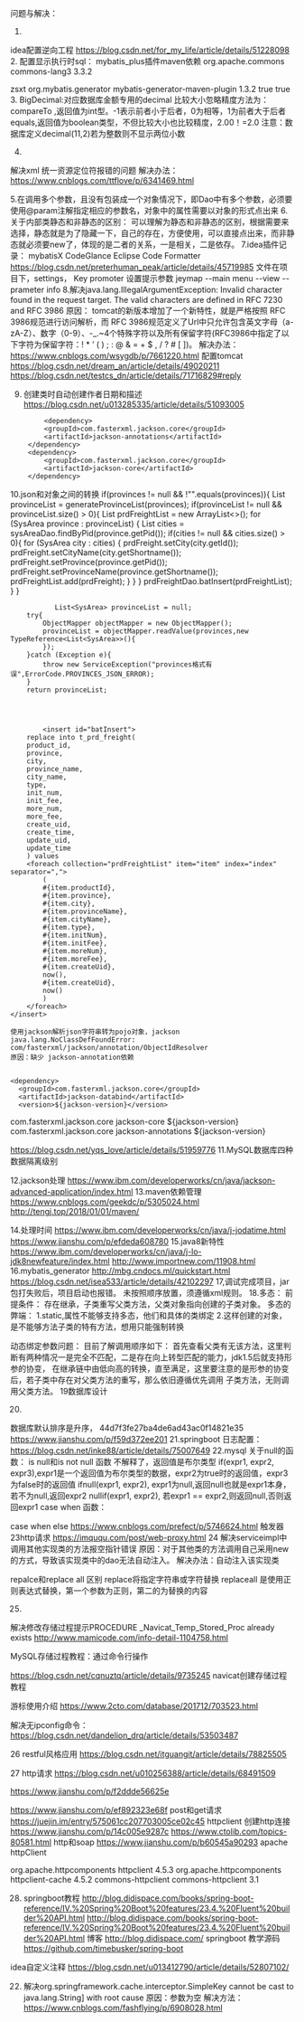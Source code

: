 问题与解决：

1.
idea配置逆向工程
https://blog.csdn.net/for_my_life/article/details/51228098
2.
配置显示执行时sql：
mybatis_plus插件maven依赖
<dependency>
	<groupId>org.apache.commons</groupId>
	<artifactId>commons-lang3</artifactId>
	<version>3.3.2</version>
</dependency>

<finalName>zsxt</finalName>
  <plugins>
    <plugin>
      <groupId>org.mybatis.generator</groupId>
      <artifactId>mybatis-generator-maven-plugin</artifactId>
      <version>1.3.2</version>
      <configuration>
        <verbose>true</verbose>
        <overwrite>true</overwrite>
      </configuration>
    </plugin>
  </plugins>
3.
BigDecimal:对应数据库金额专用的decimal
比较大小忽略精度方法为：
compareTo ,返回值为int型。-1表示前者小于后者，0为相等，1为前者大于后者
equals,返回值为boolean类型，不但比较大小也比较精度，2.00！=2.0
注意：数据库定义decimal(11,2)若为整数则不显示两位小数

4.
解决xml 统一资源定位符报错的问题
解决办法：https://www.cnblogs.com/ttflove/p/6341469.html

5.在调用多个参数，且没有包装成一个对象情况下，即Dao中有多个参数，必须要使用@param注解指定相应的参数名，对象中的属性需要以对象的形式点出来
6.关于内部类静态和非静态的区别：
可以理解为静态和非静态的区别，根据需要来选择，静态就是为了隐藏一下，自己的存在，方便使用，可以直接点出来，而非静态就必须要new了，体现的是二者的关系，一是相关，二是依存。
7.idea插件记录：
	mybatisX
	CodeGlance
	Eclipse Code Formatter
		https://blog.csdn.net/preterhuman_peak/article/details/45719985
		文件在项目下，settings，
	Key promoter
	设置提示参数 jeymap --main menu --view --prameter info
8.解决java.lang.IllegalArgumentException: Invalid character found in the request target. The valid characters are defined in RFC 7230 and RFC 3986
	原因：
	tomcat的新版本增加了一个新特性，就是严格按照 RFC 3986规范进行访问解析，而 RFC 3986规范定义了Url中只允许包含英文字母（a-zA-Z）、数字（0-9）、-_.~4个特殊字符以及所有保留字符(RFC3986中指定了以下字符为保留字符：! * ’ ( ) ; : @ & = + $ , / ? # [ ])。
	解决办法：
	https://www.cnblogs.com/wsygdb/p/7661220.html
	配置tomcat
	https://blog.csdn.net/dream_an/article/details/49020211
	https://blog.csdn.net/testcs_dn/article/details/71716829#reply

9.	
	创建类时自动创建作者日期和描述
	https://blog.csdn.net/u013285335/article/details/51093005


			<dependency>
			<groupId>com.fasterxml.jackson.core</groupId>
			<artifactId>jackson-annotations</artifactId>
		</dependency>
		<dependency>
			<groupId>com.fasterxml.jackson.core</groupId>
			<artifactId>jackson-core</artifactId>
		</dependency>

10.json和对象之间的转换	
		       if(provinces != null && !"".equals(provinces)){
            List<SysArea> provinceList = generateProvinceList(provinces);
            if(provinceList != null && provinceList.size() > 0){
                List<PrdFreight> prdFreightList = new ArrayList<>();
                for (SysArea province : provinceList) {
                    List<SysArea> cities = sysAreaDao.findByPid(province.getPid());
                    if(cities != null && cities.size() > 0){
                        for (SysArea city : cities) {
                            prdFreight.setCity(city.getId());
                            prdFreight.setCityName(city.getShortname());
                            prdFreight.setProvince(province.getPid());
                            prdFreight.setProvinceName(province.getShortname());
                            prdFreightList.add(prdFreight);
                        }
                    }
                }
                prdFreightDao.batInsert(prdFreightList);
            }
        }


               List<SysArea> provinceList = null;
        try{
            ObjectMapper objectMapper = new ObjectMapper();
            provinceList = objectMapper.readValue(provinces,new TypeReference<List<SysArea>>(){
            });
        }catch (Exception e){
            throw new ServiceException("provinces格式有误",ErrorCode.PROVINCES_JSON_ERROR);
        }
        return provinceList;




            <insert id="batInsert">
        replace into t_prd_freight(
        product_id,
        province,
        city,
        province_name,
        city_name,
        type,
        init_num,
        init_fee,
        more_num,
        more_fee,
        create_uid,
        create_time,
        update_uid,
        update_time
        ) values
        <foreach collection="prdFreightList" item="item" index="index" separator=",">
            (
            #{item.productId},
            #{item.province},
            #{item.city},
            #{item.provinceName},
            #{item.cityName},
            #{item.type},
            #{item.initNum},
            #{item.initFee},
            #{item.moreNum},
            #{item.moreFee},
            #{item.createUid},
            now(),
            #{item.createUid},
            now()
            )
        </foreach>
    </insert>

    使用jackson解析json字符串转为pojo对象，jackson java.lang.NoClassDefFoundError: com/fasterxml/jackson/annotation/ObjectIdResolver
    原因：缺少 jackson-annotation依赖


    <dependency>  
      <groupId>com.fasterxml.jackson.core</groupId>  
      <artifactId>jackson-databind</artifactId>  
      <version>${jackson-version}</version>  
</dependency>  
<dependency>  
      <groupId>com.fasterxml.jackson.core</groupId>  
      <artifactId>jackson-core</artifactId>  
      <version>${jackson-version}</version>  
</dependency>  
<dependency>  
      <groupId>com.fasterxml.jackson.core</groupId>  
      <artifactId>jackson-annotations</artifactId>  
      <version>${jackson-version}</version>  
</dependency> 

https://blog.csdn.net/yqs_love/article/details/51959776 
 11.MySQL数据库四种数据隔离级别
	
 12.jackson处理
 https://www.ibm.com/developerworks/cn/java/jackson-advanced-application/index.html
 13.maven依赖管理
https://www.cnblogs.com/geekdc/p/5305024.html
http://tengj.top/2018/01/01/maven/

 14.处理时间
 https://www.ibm.com/developerworks/cn/java/j-jodatime.html
 https://www.jianshu.com/p/efdeda608780
 15.java8新特性
 https://www.ibm.com/developerworks/cn/java/j-lo-jdk8newfeature/index.html
 http://www.importnew.com/11908.html
 16.mybatis_generator
 http://mbg.cndocs.ml/quickstart.html
 https://blog.csdn.net/isea533/article/details/42102297
 17,调试完成项目，jar包打失败后，项目启动也报错。
 未按照顺序放置，须遵循xml规则。
 18.多态：
 前提条件：
 	存在继承，子类重写父类方法，父类对象指向创建的子类对象。
 	多态的弊端：
 		1.static,属性不能够支持多态，他们和具体的类绑定
 		2.这样创建的对象，是不能够方法子类的特有方法，想用只能强制转换

 动态绑定参数问题：
 	目前了解调用顺序如下：
 		首先查看父类有无该方法，这里判断有两种情况一是完全不匹配，二是存在向上转型匹配的能力，jdk1.5后就支持形参的协变，
 		在继承链中由低向高的转换，直至满足，这里要注意的是形参的协变后，若子类中存在对父类方法的重写，那么依旧遵循优先调用
 		子类方法，无则调用父类方法。
19数据库设计


20.
数据库默认排序是升序，
44d7f3fe27ba4de6ad43ac0f14821e35
https://www.jianshu.com/p/f59d372ee201
21.springboot 日志配置：
https://blog.csdn.net/inke88/article/details/75007649
22.mysql
关于null的函数：
is null和is not null 函数 不解释了，返回值是布尔类型
if(expr1, expr2, expr3),expr1是一个返回值为布尔类型的数据，expr2为true时的返回值，expr3为false时的返回值
ifnull(expr1, expr2), expr1为null,返回null也就是expr1本身，若不为null,返回expr2
nullif(expr1, expr2), 若expr1 == expr2,则返回null,否则返回expr1
case when 函数：

case when else
https://www.cnblogs.com/prefect/p/5746624.html
触发器
23http请求
https://imququ.com/post/web-proxy.html
24
解决serviceimpl中调用其他实现类的方法报空指针错误
原因：对于其他类的方法调用自己采用new的方式，导致该实现类中的dao无法自动注入。
解决办法：自动注入该实现类

repalce和replace all 区别
replace将指定字符串或字符替换 replaceall 是使用正则表达式替换，第一个参数为正则，第二的为替换的内容

25.
解决修改存储过程提示PROCEDURE _Navicat_Temp_Stored_Proc already exists
http://www.mamicode.com/info-detail-1104758.html

MySQL存储过程教程：通过命令行操作

https://blog.csdn.net/cqnuztq/article/details/9735245
navicat创建存储过程教程

游标使用介绍
https://www.2cto.com/database/201712/703523.html

解决无ipconfig命令：
https://blog.csdn.net/dandelion_drq/article/details/53503487

26 restful风格应用
https://blog.csdn.net/itguangit/article/details/78825505

27 http请求
https://blog.csdn.net/u010256388/article/details/68491509

https://www.jianshu.com/p/f2ddde56625e

https://www.jianshu.com/p/ef892323e68f
post和get请求
https://juejin.im/entry/575061cc207703005ce02c45
httpclient 创建http连接
https://www.jianshu.com/p/14c005e9287c
https://www.ctolib.com/topics-80581.html
http和soap
https://www.jianshu.com/p/b60545a90293
apache httpClient
<!-- https://mvnrepository.com/artifact/org.apache.httpcomponents/httpclient -->
<dependency>
    <groupId>org.apache.httpcomponents</groupId>
    <artifactId>httpclient</artifactId>
    <version>4.5.3</version>
</dependency>

<!-- https://mvnrepository.com/artifact/org.apache.httpcomponents/httpclient-cache -->
<dependency>
    <groupId>org.apache.httpcomponents</groupId>
    <artifactId>httpclient-cache</artifactId>
    <version>4.5.2</version>
</dependency>

<!-- https://mvnrepository.com/artifact/commons-httpclient/commons-httpclient -->
<dependency>
    <groupId>commons-httpclient</groupId>
    <artifactId>commons-httpclient</artifactId>
    <version>3.1</version>
</dependency>

28. springboot教程
http://blog.didispace.com/books/spring-boot-reference/IV.%20Spring%20Boot%20features/23.4.%20Fluent%20builder%20API.html
http://blog.didispace.com/books/spring-boot-reference/IV.%20Spring%20Boot%20features/23.4.%20Fluent%20builder%20API.html
博客
http://blog.didispace.com/
springboot 教学源码
https://github.com/timebusker/spring-boot

idea自定义注释
https://blog.csdn.net/u013412790/article/details/52807102/

22. 解决org.springframework.cache.interceptor.SimpleKey cannot be cast to java.lang.String] with root cause
    原因：参数为空
    解决方法：
    https://www.cnblogs.com/fashflying/p/6908028.html